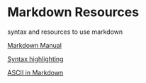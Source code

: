 # Markdown Resources
syntax and resources to use markdown

[Markdown Manual](MarkDownManual.md)

[Syntax highlighting](Syntax%20highlighting.md)

[ASCII in Markdown](ASCII.md)
